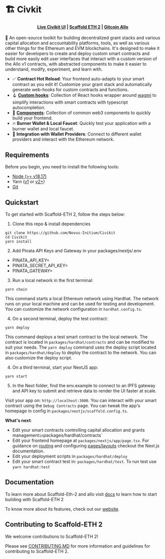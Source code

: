 # 🏗 Civkit

<h4 align="center">
  <a href="https://civikit.vercel.app">Live Civikit UI</a> |
  <a href="https://docs.scaffoldeth.io">Scaffold ETH 2</a> |
  <a href="https://github.com/allo-protocol">Gitcoin Allo</a>
</h4>

🧪 An open-source toolkit for building decentralized grant stacks and various capital allocation and accountability platforms, tools, as well as various other things for the Ethereum and EVM blockchains. It's designed to make it easier for developers to create and deploy custom smart contracts and build more easily edit user interfaces that interact with a custom version of the Allo v1 contracts, with abstracted components to make it easier to understand, modify, experiment, and learn with.

- ✅ **Contract Hot Reload**: Your frontend auto-adapts to your smart contract as you edit it! Customize your grant stack and automatically generate web-hooks for custom contracts and functions. 
- 🪝 **[Custom hooks](https://docs.scaffoldeth.io/hooks/)**: Collection of React hooks wrapper around [wagmi](https://wagmi.sh/) to simplify interactions with smart contracts with typescript autocompletion.
- 🧱 [**Components**](https://docs.scaffoldeth.io/components/): Collection of common web3 components to quickly build your frontend.
- 🔥 **Burner Wallet & Local Faucet**: Quickly test your application with a burner wallet and local faucet.
- 🔐 **Integration with Wallet Providers**: Connect to different wallet providers and interact with the Ethereum network.

## Requirements

Before you begin, you need to install the following tools:

- [Node (>= v18.17)](https://nodejs.org/en/download/)
- Yarn ([v1](https://classic.yarnpkg.com/en/docs/install/) or [v2+](https://yarnpkg.com/getting-started/install))
- [Git](https://git-scm.com/downloads)

## Quickstart

To get started with Scaffold-ETH 2, follow the steps below:

1. Clone this repo & install dependencies

```
git clone https://github.com/Novus-Initium/Civikit
cd Civikit
yarn install
```

2. Add Pinata API Keys and Gateway in your packages/nextjs/.env

- PINATA_API_KEY=
- PINATA_SECRET_API_KEY=
- PINATA_GATEWAY=

3. Run a local network in the first terminal:

```
yarn chain
```

This command starts a local Ethereum network using Hardhat. The network runs on your local machine and can be used for testing and development. You can customize the network configuration in `hardhat.config.ts`.



4. On a second terminal, deploy the test contract:

```
yarn deploy
```

This command deploys a test smart contract to the local network. The contract is located in `packages/hardhat/contracts` and can be modified to suit your needs. The `yarn deploy` command uses the deploy script located in `packages/hardhat/deploy` to deploy the contract to the network. You can also customize the deploy script.

4. On a third terminal, start your NextJS app:

```
yarn start
```

5. In the Next folder, find the env.example to connect to an IPFS gateway and API key to submit and retrieve data to render the UI faster at scale. 

Visit your app on: `http://localhost:3000`. You can interact with your smart contract using the `Debug Contracts` page. You can tweak the app's homepage in config in `packages/nextjs/scaffold.config.ts`.

**What's next**:

- Edit your smart contracts controlling capital allocation and grants management` in `packages/hardhat/contracts`
- Edit your frontend homepage at `packages/nextjs/app/page.tsx`. For guidance on [routing](https://nextjs.org/docs/app/building-your-application/routing/defining-routes) and configuring [pages/layouts](https://nextjs.org/docs/app/building-your-application/routing/pages-and-layouts) checkout the Next.js documentation.
- Edit your deployment scripts in `packages/hardhat/deploy`
- Edit your smart contract test in: `packages/hardhat/test`. To run test use `yarn hardhat:test`

## Documentation

To learn more about Scaffold-Eth-2 and allo visit [docs](https://docs.scaffoldeth.io) to learn how to start building with Scaffold-ETH 2

To know more about its features, check out our [website](https://scaffoldeth.io).

## Contributing to Scaffold-ETH 2

We welcome contributions to Scaffold-ETH 2!

Please see [CONTRIBUTING.MD](https://github.com/scaffold-eth/scaffold-eth-2/blob/main/CONTRIBUTING.md) for more information and guidelines for contributing to Scaffold-ETH 2.
